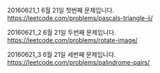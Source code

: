 ﻿20160621_1
6월 21일 첫번째 문제입니다.
https://leetcode.com/problems/pascals-triangle-ii/

20160621_2
6월 21일 두번째 문제입니다.
https://leetcode.com/problems/rotate-image/

20160621_3
6월 21일 세번째 문제입니다.
https://leetcode.com/problems/palindrome-pairs/
